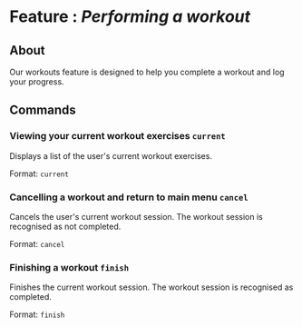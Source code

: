 # Feature : *Performing a workout*

## About

Our workouts feature is designed to help you complete a workout and log your progress.

## Commands

### Viewing your current workout exercises ```current```

Displays a list of the user's current workout exercises.

Format: ```current```

### Cancelling a workout and return to main menu ```cancel```

Cancels the user's current workout session. The workout session is recognised as not completed.

Format: ```cancel```

### Finishing a workout ```finish```

Finishes the current workout session. The workout session is recognised as completed.

Format: ```finish```

